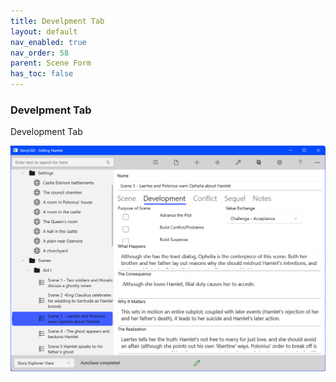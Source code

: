 ```yaml
---
title: Develpment Tab
layout: default
nav_enabled: true
nav_order: 58
parent: Scene Form
has_toc: false
---
```

### Develpment Tab
Development Tab

![](../media/Scene-Development-Tab.png)
